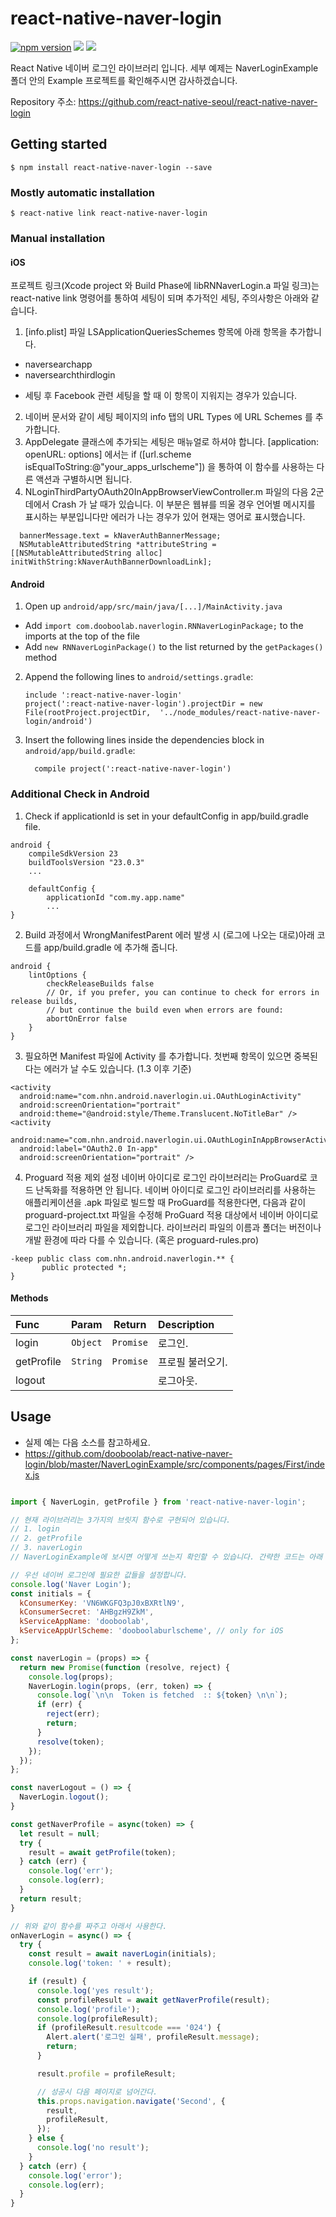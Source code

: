 # react-native-naver-login
<p align="left">
  <a href="https://npmjs.org/package/react-native-naver-login"><img alt="npm version" src="http://img.shields.io/npm/v/react-native-naver-login.svg?style=flat-square"></a>
  <a href="https://npmjs.org/package/react-native-naver-login"><img src="http://img.shields.io/npm/dm/react-native-naver-login.svg?style=flat-square"></a>
  <a href="https://npmjs.org/package/react-native-naver-login"><img src="http://img.shields.io/npm/l/react-native-naver-login.svg?style=flat-square"></a>
</p>
React Native 네이버 로그인 라이브러리 입니다.
세부 예제는 NaverLoginExample 폴더 안의 Example 프로젝트를 확인해주시면 감사하겠습니다.

Repository 주소: https://github.com/react-native-seoul/react-native-naver-login

## Getting started

`$ npm install react-native-naver-login --save`

### Mostly automatic installation

`$ react-native link react-native-naver-login`

### Manual installation


#### iOS

프로젝트 링크(Xcode project 와 Build Phase에 libRNNaverLogin.a 파일 링크)는 react-native link 명령어를 통하여 세팅이 되며 추가적인 세팅, 주의사항은 아래와 같습니다.

1. [info.plist] 파일 LSApplicationQueriesSchemes 항목에 아래 항목을 추가합니다.
  - naversearchapp
  - naversearchthirdlogin
  * 세팅 후 Facebook 관련 세팅을 할 때 이 항목이 지워지는 경우가 있습니다.
2. 네이버 문서와 같이 세팅 페이지의 info 탭의 URL Types 에 URL Schemes 를 추가합니다.
3. AppDelegate 클래스에 추가되는 세팅은 매뉴얼로 하셔야 합니다.
  [application: openURL: options] 에서는  if ([url.scheme isEqualToString:@"your_apps_urlscheme"]) 을 통하여 이 함수를 사용하는 다른 액션과 구별하시면 됩니다.
4. NLoginThirdPartyOAuth20InAppBrowserViewController.m 파일의 다음 2군데에서 Crash 가 날 때가 있습니다.
  이 부분은 웹뷰를 띄울 경우 언어별 메시지를 표시하는 부분입니다만 에러가 나는 경우가 있어 현재는 영어로 표시했습니다.
```
  bannerMessage.text = kNaverAuthBannerMessage;
  NSMutableAttributedString *attributeString = [[NSMutableAttributedString alloc] initWithString:kNaverAuthBannerDownloadLink];

```

#### Android

1. Open up `android/app/src/main/java/[...]/MainActivity.java`
  - Add `import com.dooboolab.naverlogin.RNNaverLoginPackage;` to the imports at the top of the file
  - Add `new RNNaverLoginPackage()` to the list returned by the `getPackages()` method
2. Append the following lines to `android/settings.gradle`:
  	```
  	include ':react-native-naver-login'
  	project(':react-native-naver-login').projectDir = new File(rootProject.projectDir, 	'../node_modules/react-native-naver-login/android')
  	```
3. Insert the following lines inside the dependencies block in `android/app/build.gradle`:
  	```
      compile project(':react-native-naver-login')
  	```

### Additional Check in Android
1. Check if applicationId is set in your defaultConfig in app/build.gradle file.
```
android {
    compileSdkVersion 23
    buildToolsVersion "23.0.3"
    ...

    defaultConfig {
        applicationId "com.my.app.name"
        ...
}
```
2. Build 과정에서 WrongManifestParent 에러 발생 시 (로그에 나오는 대로)아래 코드를 app/build.gradle 에 추가해 줍니다.
```
android {
    lintOptions {
        checkReleaseBuilds false
        // Or, if you prefer, you can continue to check for errors in release builds,
        // but continue the build even when errors are found:
        abortOnError false
    }
}
```
3. 필요하면 Manifest 파일에 Activity 를 추가합니다.
첫번째 항목이 있으면 중복된다는 에러가 날 수도 있습니다. (1.3 이후 기준)
```
<activity
  android:name="com.nhn.android.naverlogin.ui.OAuthLoginActivity"
  android:screenOrientation="portrait"
  android:theme="@android:style/Theme.Translucent.NoTitleBar" />
<activity
  android:name="com.nhn.android.naverlogin.ui.OAuthLoginInAppBrowserActivity"
  android:label="OAuth2.0 In-app"
  android:screenOrientation="portrait" />
```

4. Proguard 적용 제외 설정
네이버 아이디로 로그인 라이브러리는 ProGuard로 코드 난독화를 적용하면 안 됩니다. 네이버 아이디로 로그인 라이브러리를 사용하는 애플리케이션을 .apk 파일로 빌드할 때 ProGuard를 적용한다면, 다음과 같이 proguard-project.txt 파일을 수정해 ProGuard 적용 대상에서 네이버 아이디로 로그인 라이브러리 파일을 제외합니다. 라이브러리 파일의 이름과 폴더는 버전이나 개발 환경에 따라 다를 수 있습니다. (혹은 proguard-rules.pro)
```
-keep public class com.nhn.android.naverlogin.** {
       public protected *;
}
```

#### Methods
| Func  | Param  | Return | Description |
| :------------ |:---------------:| :---------------:| :-----|
| login | `Object` | `Promise` | 로그인. |
| getProfile | `String` | `Promise` | 프로필 불러오기. |
| logout |  |  | 로그아웃. |

## Usage
* 실제 예는 다음 소스를 참고하세요.
* https://github.com/dooboolab/react-native-naver-login/blob/master/NaverLoginExample/src/components/pages/First/index.js

```javascript

import { NaverLogin, getProfile } from 'react-native-naver-login';

// 현재 라이브러리는 3가지의 브릿지 함수로 구현되어 있습니다.
// 1. login
// 2. getProfile
// 3. naverLogin
// NaverLoginExample에 보시면 어떻게 쓰는지 확인할 수 있습니다. 간략한 코드는 아래 기재하겠습니다.

// 우선 네이버 로그인에 필요한 값들을 설정합니다.
console.log('Naver Login');
const initials = {
  kConsumerKey: 'VN6WKGFQ3pJ0xBXRtlN9',
  kConsumerSecret: 'AHBgzH9ZkM',
  kServiceAppName: 'dooboolab',
  kServiceAppUrlScheme: 'dooboolaburlscheme', // only for iOS
};

const naverLogin = (props) => {
  return new Promise(function (resolve, reject) {
    console.log(props);
    NaverLogin.login(props, (err, token) => {
      console.log(`\n\n  Token is fetched  :: ${token} \n\n`);
      if (err) {
        reject(err);
        return;
      }
      resolve(token);
    });
  });
};

const naverLogout = () => {
  NaverLogin.logout();
}

const getNaverProfile = async(token) => {
  let result = null;
  try {
    result = await getProfile(token);
  } catch (err) {
    console.log('err');
    console.log(err);
  }
  return result;
}

// 위와 같이 함수를 짜주고 아래서 사용한다.
onNaverLogin = async() => {
  try {
    const result = await naverLogin(initials);
    console.log('token: ' + result);

    if (result) {
      console.log('yes result');
      const profileResult = await getNaverProfile(result);
      console.log('profile');
      console.log(profileResult);
      if (profileResult.resultcode === '024') {
        Alert.alert('로그인 실패', profileResult.message);
        return;
      }

      result.profile = profileResult;

      // 성공시 다음 페이지로 넘어간다.
      this.props.navigation.navigate('Second', {
        result,
        profileResult,
      });
    } else {
      console.log('no result');
    }
  } catch (err) {
    console.log('error');
    console.log(err);
  }
}

```

